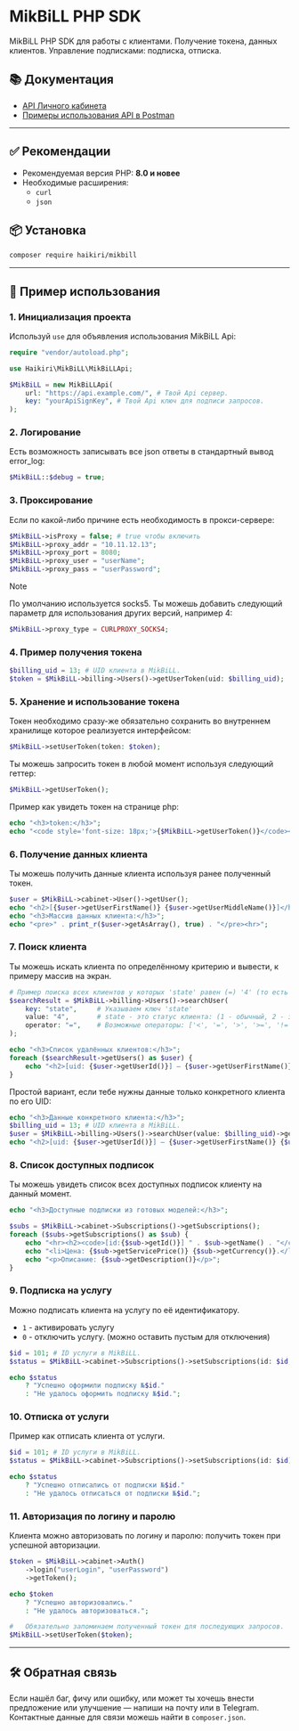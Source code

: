 # MikBiLL PHP SDK

MikBiLL PHP SDK для работы с клиентами. Получение токена, данных клиентов. Управление подписками: подписка, отписка.

## 📚 Документация

- [API Личного кабинета](https://wiki.mikbill.pro/billing/external/api_cabinet)
- [Примеры использования API в Postman](https://documenter.getpostman.com/view/5969645/TVCfXTtK)

---

## ✅ Рекомендации

- Рекомендуемая версия PHP: **8.0 и новее**
- Необходимые расширения:
    - `curl`
    - `json`

## 📦 Установка

```bash
composer require haikiri/mikbill
```

---

## 🚀 Пример использования

### 1. Инициализация проекта

Используй `use` для объявления использования MikBiLL Api:

```php
require "vendor/autoload.php";

use Haikiri\MikBiLL\MikBiLLApi;

$MikBiLL = new MikBiLLApi(
    url: "https://api.example.com/", # Твой Api сервер.
    key: "yourApiSignKey", # Твой Api ключ для подписи запросов.
);
```

### 2. Логирование

Есть возможность записывать все json ответы в стандартный вывод error_log:

```php
$MikBiLL::$debug = true;
```

### 3. Проксирование

Если по какой-либо причине есть необходимость в прокси-сервере:

```php
$MikBiLL->isProxy = false; # true чтобы включить
$MikBiLL->proxy_addr = "10.11.12.13";
$MikBiLL->proxy_port = 8080;
$MikBiLL->proxy_user = "userName";
$MikBiLL->proxy_pass = "userPassword";
```

> [!NOTE]  
> По умолчанию используется socks5. Ты можешь добавить следующий параметр для использования других версий, например 4:

```php
$MikBiLL->proxy_type = CURLPROXY_SOCKS4;
```

### 4. Пример получения токена

```php
$billing_uid = 13; # UID клиента в MikBiLL.
$token = $MikBiLL->billing->Users()->getUserToken(uid: $billing_uid);
```

### 5. Хранение и использование токена

Токен необходимо сразу-же обязательно сохранить во внутреннем хранилище которое реализуется интерфейсом:

```php
$MikBiLL->setUserToken(token: $token);
```

Ты можешь запросить токен в любой момент используя следующий геттер:

```php
$MikBiLL->getUserToken();
```

Пример как увидеть токен на странице php:

```php
echo "<h3>token:</h3>";
echo "<code style='font-size: 18px;'>{$MikBiLL->getUserToken()}</code><hr>";
```

### 6. Получение данных клиента

Ты можешь получить данные клиента используя ранее полученный токен.

```php
$user = $MikBiLL->cabinet->User()->getUser();
echo "<h2>[{$user->getUserFirstName()} {$user->getUserMiddleName()}]</h2>";
echo "<h3>Массив данных клиента:</h3>";
echo "<pre>" . print_r($user->getAsArray(), true) . "</pre><hr>";
```

### 7. Поиск клиента

Ты можешь искать клиента по определённому критерию и вывести, к примеру массив на экран.

```php
# Пример поиска всех клиентов у которых 'state' равен (=) '4' (то есть удалён):
$searchResult = $MikBiLL->billing->Users()->searchUser(
    key: "state",     # Указываем ключ 'state'
    value: "4",       # state - это статус клиента: (1 - обычный, 2 - заморожен, 3 - отключен, 4 - удален)
    operator: "=",    # Возможные операторы: ['<', '=', '>', '>=', '!='] или ['меньше', 'равно', 'больше', 'больше или равно', 'не равно']
);

echo "<h3>Список удалённых клиентов:</h3>";
foreach ($searchResult->getUsers() as $user) {
    echo "<h2>[uid: {$user->getUserId()}] – {$user->getUserFirstName()} {$user->getUserMiddleName()}</h2>";
}
```

Простой вариант, если тебе нужны данные только конкретного клиента по его UID:

```php
echo "<h3>Данные конкретного клиента:</h3>";
$billing_uid = 13; # UID клиента в MikBiLL.
$user = $MikBiLL->billing->Users()->searchUser(value: $billing_uid)->getOne();
echo "<h2>[uid: {$user->getUserId()}] – {$user->getUserFirstName()} {$user->getUserMiddleName()}</h2>";
```

### 8. Список доступных подписок

Ты можешь увидеть список всех доступных подписок клиенту на данный момент.

```php
echo "<h3>Доступные подписки из готовых моделей:</h3>";

$subs = $MikBiLL->cabinet->Subscriptions()->getSubscriptions();
foreach ($subs->getSubscriptions() as $sub) {
    echo "<hr><h2><code>[id:{$sub->getId()}] " . $sub->getName() . "</code></h2>";
    echo "<li>Цена: {$sub->getServicePrice()} {$sub->getCurrency()}.</li>";
    echo "<p>Описание: {$sub->getDescription()}</p>";
}
```

### 9. Подписка на услугу

Можно подписать клиента на услугу по её идентификатору.

- `1` - активировать услугу
- `0` - отключить услугу. (можно оставить пустым для отключения)

```php
$id = 101; # ID услуги в MikBiLL.
$status = $MikBiLL->cabinet->Subscriptions()->setSubscriptions(id: $id, activate: 1);

echo $status
	? "Успешно оформили подписку №$id."
	: "Не удалось оформить подписку №$id.";
```

### 10. Отписка от услуги

Пример как отписать клиента от услуги.

```php
$id = 101; # ID услуги в MikBiLL.
$status = $MikBiLL->cabinet->Subscriptions()->setSubscriptions(id: $id);

echo $status
	? "Успешно отписались от подписки №$id."
	: "Не удалось отписаться от подписки №$id.";
```

### 11. Авторизация по логину и паролю

Клиента можно авторизовать по логину и паролю: получить токен при успешной авторизации.

```php
$token = $MikBiLL->cabinet->Auth()
	->login("userLogin", "userPassword")
	->getToken();

echo $token
	? "Успешно авторизовались."
	: "Не удалось авторизоваться.";

#   Обязательно запоминаем полученный токен для последующих запросов.
$MikBiLL->setUserToken($token);
```

---

## 🛠 Обратная связь

Если нашёл баг, фичу или ошибку, или может ты хочешь внести предложение или улучшение — напиши на почту или в Telegram.
Контактные данные для связи можешь найти в `composer.json`.
